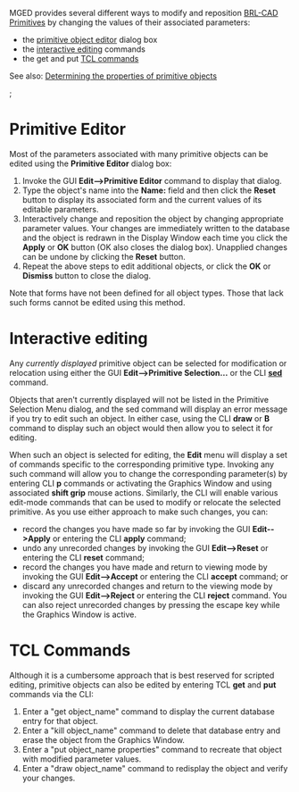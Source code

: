 MGED provides several different ways to modify and reposition [BRL-CAD
Primitives](BRL-CAD_Primitives "wikilink") by changing the values of
their associated parameters:

-   the [primitive object editor](#Primitive_Editor "wikilink") dialog
    box
-   the [interactive editing](#Interactive_editing "wikilink") commands
-   the get and put [TCL commands](#TCL_Commands "wikilink")

See also: [Determining the properties of primitive
objects](Determining_the_properties_of_primitive_objects "wikilink")

;

# Primitive Editor

Most of the parameters associated with many primitive objects can be
edited using the **Primitive Editor** dialog box:

1.  Invoke the GUI **Edit--&gt;Primitive Editor** command to display
    that dialog.
2.  Type the object's name into the **Name:** field and then click the
    **Reset** button to display its associated form and the current
    values of its editable parameters.
3.  Interactively change and reposition the object by changing
    appropriate parameter values. Your changes are immediately written
    to the database and the object is redrawn in the Display Window each
    time you click the **Apply** or **OK** button (OK also closes the
    dialog box). Unapplied changes can be undone by clicking the
    **Reset** button.
4.  Repeat the above steps to edit additional objects, or click the
    **OK** or **Dismiss** button to close the dialog.

Note that forms have not been defined for all object types. Those that
lack such forms cannot be edited using this method.

# Interactive editing

Any *currently displayed* primitive object can be selected for
modification or relocation using either the GUI **Edit--&gt;Primitive
Selection...** or the CLI [**sed**](MGED_CMD_sed "wikilink") command.

Objects that aren't currently displayed will not be listed in the
Primitive Selection Menu dialog, and the sed command will display an
error message if you try to edit such an object. In either case, using
the CLI **draw** or **B** command to display such an object would then
allow you to select it for editing.

When such an object is selected for editing, the **Edit** menu will
display a set of commands specific to the corresponding primitive type.
Invoking any such command will allow you to change the corresponding
parameter(s) by entering CLI **p** commands or activating the Graphics
Window and using associated **shift grip** mouse actions. Similarly, the
CLI will enable various edit-mode commands that can be used to modify or
relocate the selected primitive. As you use either approach to make such
changes, you can:

-   record the changes you have made so far by invoking the GUI
    **Edit--&gt;Apply** or entering the CLI **apply** command;
-   undo any unrecorded changes by invoking the GUI **Edit--&gt;Reset**
    or entering the CLI **reset** command;
-   record the changes you have made and return to viewing mode by
    invoking the GUI **Edit--&gt;Accept** or entering the CLI **accept**
    command; or
-   discard any unrecorded changes and return to the viewing mode by
    invoking the GUI **Edit--&gt;Reject** or entering the CLI **reject**
    command. You can also reject unrecorded changes by pressing the
    escape key while the Graphics Window is active.

# TCL Commands

Although it is a cumbersome approach that is best reserved for scripted
editing, primitive objects can also be edited by entering TCL **get**
and **put** commands via the CLI:

1.  Enter a "get object_name" command to display the current database
    entry for that object.
2.  Enter a "kill object_name" command to delete that database entry
    and erase the object from the Graphics Window.
3.  Enter a "put object_name properties" command to recreate that
    object with modified parameter values.
4.  Enter a "draw object_name" command to redisplay the object and
    verify your changes.